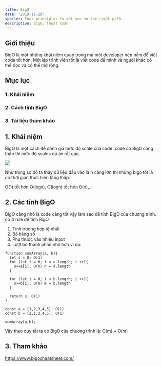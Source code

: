 ```yaml
---
title: BigO
date: "2019-11-20"
spoiler: Four principles to set you on the right path.
description: BigO, thuật toán
---
```


## Giới thiệu

BigO là một những khái niệm quan trọng mà một developer nên nắm để viết code tốt hơn.
Một lập trình viên tốt là viết code để mình và người khác có thể đọc và có thể mở rộng.

## Mục lục

### 1. Khái niệm

### 2. Cách tính BigO

### 3. Tài liệu tham khảo

## 1. Khái niệm

BigO là một cách để đánh giá mức độ scale của code. code có BigO càng thấp thì mức độ scales dự án rất cao.

<img src="https://www.cdn.geeksforgeeks.org/wp-content/uploads/mypic.png"/>

Như trong sơ đồ ta thấy dữ liệu đầu vào là n càng lớn thì những bigo tốt là có thời gian thực hiên tăng thấp.

O(1) tốt hơn O(logn),
O(logn) tốt hơn O(n),...

## 2. Các tính BigO

BigO càng nhỏ là code càng tốt vậy làm sao để tính BigO của chương trình. có 4 rule để tính BigO

1. Tính trường hợp tệ nhất
2. Bỏ hằng số
3. Phụ thuộc vào nhiều input
4. Lượt bỏ thành phần nhở hơn
   vi dụ:

```
function sumArray(a, b){
  let s = 0; O(1)
  for (let i = 0; i < a.length; i ++){
    s+=a[i]; O(n) n = a.length
  }

  for (let i = 0; i < b.length; i ++){
    s+=b[i]; O(m) m = b.length
  }

  return s; O(1)
}

const a = [1,2,3,4,5]; O(1)
const b = [2,1,2,4,5]; O(1)

sumArray(a,b);

```

Vậy theo quy tắt ta có BigO của chương trình là: O(m) + O(m)

## 3. Tham khảo

https://www.bigocheatsheet.com/
